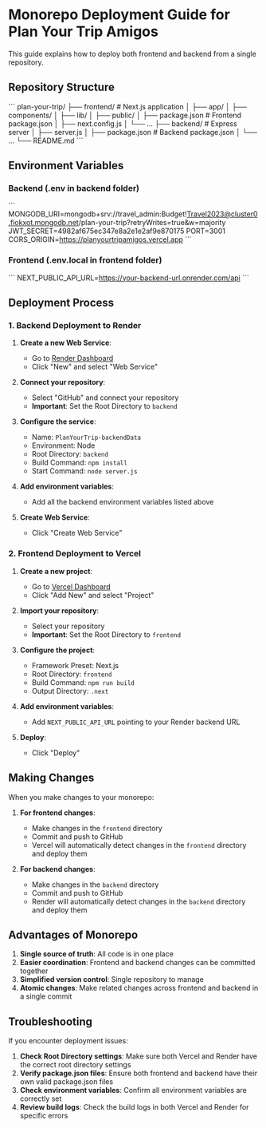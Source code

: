 # Monorepo Deployment Guide for Plan Your Trip Amigos

This guide explains how to deploy both frontend and backend from a single repository.

## Repository Structure

\`\`\`
plan-your-trip/
├── frontend/           # Next.js application
│   ├── app/
│   ├── components/
│   ├── lib/
│   ├── public/
│   ├── package.json    # Frontend package.json
│   ├── next.config.js
│   └── ...
├── backend/            # Express server
│   ├── server.js
│   ├── package.json    # Backend package.json
│   └── ...
└── README.md
\`\`\`

## Environment Variables

### Backend (.env in backend folder)
\`\`\`
MONGODB_URI=mongodb+srv://travel_admin:Budget!Travel2023@cluster0.fiokxot.mongodb.net/plan-your-trip?retryWrites=true&w=majority
JWT_SECRET=4982af675ec347e8a2e1e2af9e870175
PORT=3001
CORS_ORIGIN=https://planyourtripamigos.vercel.app
\`\`\`

### Frontend (.env.local in frontend folder)
\`\`\`
NEXT_PUBLIC_API_URL=https://your-backend-url.onrender.com/api
\`\`\`

## Deployment Process

### 1. Backend Deployment to Render

1. **Create a new Web Service**:
   - Go to [Render Dashboard](https://dashboard.render.com/)
   - Click "New" and select "Web Service"

2. **Connect your repository**:
   - Select "GitHub" and connect your repository
   - **Important**: Set the Root Directory to `backend`

3. **Configure the service**:
   - Name: `PlanYourTrip-backendData`
   - Environment: Node
   - Root Directory: `backend`
   - Build Command: `npm install`
   - Start Command: `node server.js`

4. **Add environment variables**:
   - Add all the backend environment variables listed above

5. **Create Web Service**:
   - Click "Create Web Service"

### 2. Frontend Deployment to Vercel

1. **Create a new project**:
   - Go to [Vercel Dashboard](https://vercel.com/dashboard)
   - Click "Add New" and select "Project"

2. **Import your repository**:
   - Select your repository
   - **Important**: Set the Root Directory to `frontend`

3. **Configure the project**:
   - Framework Preset: Next.js
   - Root Directory: `frontend`
   - Build Command: `npm run build`
   - Output Directory: `.next`

4. **Add environment variables**:
   - Add `NEXT_PUBLIC_API_URL` pointing to your Render backend URL

5. **Deploy**:
   - Click "Deploy"

## Making Changes

When you make changes to your monorepo:

1. **For frontend changes**:
   - Make changes in the `frontend` directory
   - Commit and push to GitHub
   - Vercel will automatically detect changes in the `frontend` directory and deploy them

2. **For backend changes**:
   - Make changes in the `backend` directory
   - Commit and push to GitHub
   - Render will automatically detect changes in the `backend` directory and deploy them

## Advantages of Monorepo

1. **Single source of truth**: All code is in one place
2. **Easier coordination**: Frontend and backend changes can be committed together
3. **Simplified version control**: Single repository to manage
4. **Atomic changes**: Make related changes across frontend and backend in a single commit

## Troubleshooting

If you encounter deployment issues:

1. **Check Root Directory settings**: Make sure both Vercel and Render have the correct root directory settings
2. **Verify package.json files**: Ensure both frontend and backend have their own valid package.json files
3. **Check environment variables**: Confirm all environment variables are correctly set
4. **Review build logs**: Check the build logs in both Vercel and Render for specific errors
